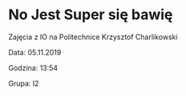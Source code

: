 # No Jest Super się bawię
Zajęcia z IO na Politechnice
Krzysztof Charlikowski

Data: 05.11.2019

Godzina: 13:54

Grupa: I2
